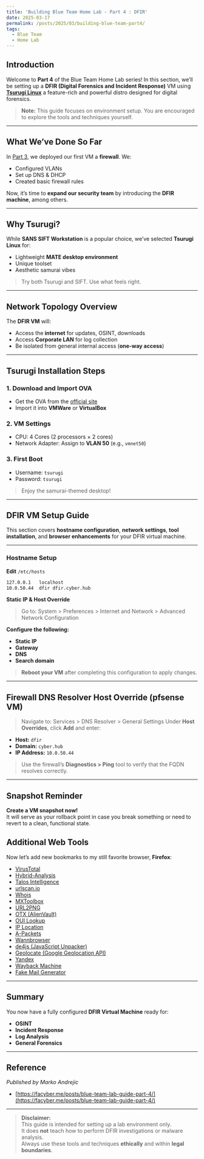 ```yaml
---
title: 'Building Blue Team Home Lab - Part 4 : DFIR'
date: 2025-03-17
permalink: /posts/2025/03/building-blue-team-part4/
tags:
  - Blue Team
  - Home Lab
---
```


##  Introduction
Welcome to **Part 4** of the Blue Team Home Lab series! In this section, we’ll be setting up a **DFIR (Digital Forensics and Incident Response)** VM using [**Tsurugi Linux**](https://tsurugi-linux.org/) a feature-rich and powerful distro designed for digital forensics.

> **Note:** This guide focuses on environment setup. You are encouraged to explore the tools and techniques yourself.

---

## What We’ve Done So Far

In [Part 3](https://divyanshgohil.github.io/2025/03/14/Building-Blue-Team-Home-Lab-Part-3.html), we deployed our first VM a **firewall**. We:
- Configured VLANs
- Set up DNS & DHCP
- Created basic firewall rules

Now, it’s time to **expand our security team** by introducing the **DFIR machine**, among others.

---

## Why Tsurugi?

While **SANS SIFT Workstation** is a popular choice, we’ve selected **Tsurugi Linux** for:
- Lightweight **MATE desktop environment**
- Unique toolset
- Aesthetic samurai vibes 

> Try both Tsurugi and SIFT. Use what feels right.

---

## Network Topology Overview

The **DFIR VM** will:
- Access the **internet** for updates, OSINT, downloads
- Access **Corporate LAN** for log collection
- Be isolated from general internal access (**one-way access**)

---

## Tsurugi Installation Steps

### 1. Download and Import OVA
- Get the OVA from the [official site](https://tsurugi-linux.org/)
- Import it into **VMWare** or **VirtualBox**

### 2. VM Settings
- CPU: 4 Cores (2 processors × 2 cores)
- Network Adapter: Assign to **VLAN 50** (e.g., `vmnet50`)

### 3. First Boot
- Username: `tsurugi`
- Password: `tsurugi`

> Enjoy the samurai-themed desktop!

---


## DFIR VM Setup Guide

This section covers **hostname configuration**, **network settings**, **tool installation**, and **browser enhancements** for your DFIR virtual machine.

---

### Hostname Setup

**Edit** `/etc/hosts`

```bash
127.0.0.1   localhost
10.0.50.44  dfir dfir.cyber.hub
```
**Static IP & Host Override**

> Go to: System > Preferences > Internet and Network > Advanced Network Configuration

**Configure the following:**

- **Static IP**
- **Gateway**
- **DNS**
- **Search domain**

> **Reboot your VM** after completing this configuration to apply changes.

---

## Firewall DNS Resolver Host Override (pfsense VM)

> Navigate to: Services > DNS Resolver > General Settings
Under **Host Overrides**, click **Add** and enter:

- **Host:** `dfir`
- **Domain:** `cyber.hub`
- **IP Address:** `10.0.50.44`

> Use the firewall’s **Diagnostics > Ping** tool to verify that the FQDN resolves correctly.

---

## Snapshot Reminder

**Create a VM snapshot now!**  
It will serve as your rollback point in case you break something or need to revert to a clean, functional state.

## Additional Web Tools

Now let’s add new bookmarks to my still favorite browser, **Firefox**:

- [VirusTotal](https://www.virustotal.com/)
- [Hybrid-Analysis](https://www.hybrid-analysis.com/)
- [Talos Intelligence](https://talosintelligence.com/)
- [urlscan.io](https://urlscan.io/)
- [Whois](https://who.is/)
- [MXToolbox](https://mxtoolbox.com/)
- [URL2PNG](https://www.url2png.com/)
- [OTX (AlienVault)](https://otx.alienvault.com/)
- [OUI Lookup](https://www.wireshark.org/tools/oui-lookup.html)
- [IP Location](https://www.iplocation.net/)
- [A-Packets](https://apackets.com/)
- [Wannbrowser](https://wannbrowser.com/)
- [de4js (JavaScript Unpacker)](https://lelinhtinh.github.io/de4js/)
- [Geolocate (Google Geolocation API)](https://developers.google.com/maps/documentation/geolocation/overview)
- [Yandex](https://www.yandex.com/)
- [Wayback Machine](https://web.archive.org/)
- [Fake Mail Generator](https://www.fakemailgenerator.com/)

---

## Summary

You now have a fully configured **DFIR Virtual Machine** ready for:

-  **OSINT**
-  **Incident Response**
-  **Log Analysis**
-  **General Forensics**

---

## Reference  
  *Published by Marko Andrejic*  
  - [https://facyber.me/posts/blue-team-lab-guide-part-4/](https://facyber.me/posts/blue-team-lab-guide-part-4/)

---

> **Disclaimer:**  
> This guide is intended for setting up a lab environment only.  
> It does **not** teach how to perform DFIR investigations or malware analysis.  
> Always use these tools and techniques **ethically** and within **legal boundaries**.

